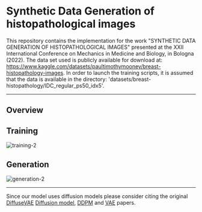 # Synthetic Data Generation of histopathological images
This repository contains the implementation for the work "SYNTHETIC DATA GENERATION OF HISTOPATHOLOGICAL IMAGES" presented at the XXII International Conference on Mechanics in Medicine and Biology, in Bologna (2022).
The data set used is publicly available for download at: https://www.kaggle.com/datasets/paultimothymooney/breast-histopathology-images. In order to launch the training scripts, it is assumed that the data is available in the directory: 'datasets/breast-histopathology/IDC_regular_ps50_idx5'.


---
## Overview
## Training
![training-2](https://user-images.githubusercontent.com/99331278/191777709-52d8a58b-bd35-449e-9ecf-298589e366a1.png)

## Generation

![generation-2](https://user-images.githubusercontent.com/99331278/191778151-e4c97754-56a7-46f4-b908-44ca882a63ae.png)

---

Since our model uses diffusion models please consider citing the original [DiffuseVAE](https://arxiv.org/abs/2201.00308) [Diffusion model](https://arxiv.org/abs/1503.03585), [DDPM](https://arxiv.org/abs/2006.11239) and [VAE](https://arxiv.org/abs/1312.6114) papers.
